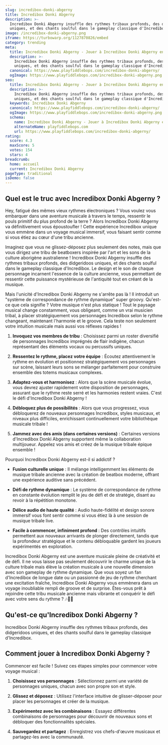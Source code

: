```yaml
---
slug: incredibox-donki-abgerny
title: Incredibox Donki Abgerny
description: >-
  Incredibox Donki Abgerny insuffle des rythmes tribaux profonds, des didgeridoos
  uniques, et des chants soulful dans le gameplay classique d'Incredibox.
image: /incredibox-donki-abgerny.png
iframe: https://turbowarp.org/1127870826/embed
category: trending
meta:
  title: Incredibox Donki Abgerny - Jouer à Incredibox Donki Abgerny en Ligne
  description: >-
    Incredibox Donki Abgerny insuffle des rythmes tribaux profonds, des didgeridoos
    uniques, et des chants soulful dans le gameplay classique d'Incredibox.
  canonical: https://www.playfiddlebops.com/incredibox-donki-abgerny/
  ogImage: https://www.playfiddlebops.com/incredibox-donki-abgerny.png
seo:
  title: Incredibox Donki Abgerny - Jouer à Incredibox Donki Abgerny en Ligne
  description: >-
    Incredibox Donki Abgerny insuffle des rythmes tribaux profonds, des didgeridoos
    uniques, et des chants soulful dans le gameplay classique d'Incredibox.
  keywords: Incredibox Donki Abgerny
  canonical: https://www.playfiddlebops.com/incredibox-donki-abgerny/
  ogImage: https://www.playfiddlebops.com/incredibox-donki-abgerny.png
  schema:
    name: Incredibox Donki Abgerny - Jouer à Incredibox Donki Abgerny en Ligne
    alternateName: playfiddlebops.com
    url: https://www.playfiddlebops.com/incredibox-donki-abgerny/
rating:
  score: 4.3
  maxScore: 5
  votes: 154
  stars: 4
breadcrumb:
  home: accueil
  current: Incredibox Donki Abgerny
pageType: traditional
isDemo: false
---
```


## Quel est le truc avec Incredibox Donki Abgerny ?

Hey, fatigué des mêmes vieux rythmes électroniques ? Vous voulez vous embarquer dans une aventure musicale à travers le temps, ressentir le pouls primitif du plus profond de la terre ? Alors Incredibox Donki Abgerny va définitivement vous époustoufler ! Cette expérience Incredibox unique vous emmène dans un voyage musical immersif, vous faisant sentir comme si vous étiez au cœur d'une tribu ancienne.

Imaginez que vous ne glissez-déposez plus seulement des notes, mais que vous dirigez une tribu de beatboxers inspirée par l'art et les sons de la culture aborigène australienne ! Incredibox Donki Abgerny insuffle des rythmes tribaux profonds, des didgeridoos uniques, et des chants soulful dans le gameplay classique d'Incredibox. Le design et le son de chaque personnage incarnent l'essence de la culture ancienne, vous permettant de ressentir cette puissance mystérieuse de l'antiquité tout en créant de la musique.

Mais l'unicité d'Incredibox Donki Abgerny ne s'arrête pas là ! Il introduit un "système de correspondance de rythme dynamique" super groovy. Qu'est-ce que cela signifie ? Votre musique n'est plus statique ! Tout le paysage musical change constamment, vous obligeant, comme un vrai musicien tribal, à placer stratégiquement vos personnages Incredibox selon le rythme changeant, maintenant l'harmonie et le groove. Cela teste non seulement votre intuition musicale mais aussi vos réflexes rapides !

1. **Invoquez vos membres de tribu** : Choisissez parmi un roster diversifié de personnages Incredibox imprégnés de flair indigène, chacun représentant des éléments vocaux ou percussifs uniques.

1. **Ressentez le rythme, placez votre équipe** : Écoutez attentivement le rythme en évolution et positionnez stratégiquement vos personnages sur scène, laissant leurs sons se mélanger parfaitement pour construire ensemble des totems musicaux complexes.

1. **Adaptez-vous et harmonisez** : Alors que la scène musicale évolue, vous devrez ajuster rapidement votre disposition de personnages, assurant que le rythme reste serré et les harmonies restent vraies. C'est le défi d'Incredibox Donki Abgerny !

1. **Débloquez plus de possibilités** : Alors que vous progressez, vous débloquerez de nouveaux personnages Incredibox, styles musicaux, et niveaux plus difficiles, enrichissant continuellement votre bibliothèque musicale tribale !

1. **Jammez avec des amis (dans certaines versions)** : Certaines versions d'Incredibox Donki Abgerny supportent même la collaboration multijoueur. Appelez vos amis et créez de la musique tribale épique ensemble !

Pourquoi Incredibox Donki Abgerny est-il si addictif ?

- **Fusion culturelle unique** : Il mélange intelligemment les éléments de musique tribale ancienne avec la création de beatbox moderne, offrant une expérience auditive sans précédent.

- **Défi de rythme dynamique** : Le système de correspondance de rythme en constante évolution remplit le jeu de défi et de stratégie, disant au revoir à la répétition monotone.

- **Délice audio de haute qualité** : Audio haute-fidélité et design sonore immersif vous font sentir comme si vous étiez là à une session de musique tribale live.

- **Facile à commencer, infiniment profond** : Des contrôles intuitifs permettent aux nouveaux arrivants de plonger directement, tandis que la profondeur stratégique et le contenu débloquable gardent les joueurs expérimentés en exploration.

Incredibox Donki Abgerny est une aventure musicale pleine de créativité et de défi. Il ne vous laisse pas seulement découvrir le charme unique de la culture tribale mais élève la création musicale à une nouvelle dimension avec son gameplay de rythme dynamique. Que vous soyez un fan d'Incredibox de longue date ou un passionné de jeu de rythme cherchant une excitation fraîche, Incredibox Donki Abgerny vous emmènera dans un voyage inoubliable rempli de groove et de surprise. Êtes-vous prêt à rejoindre cette tribu musicale ancienne mais vibrante et conquérir le défi avec votre sens du rythme ? 🎶🎤🎼

## Qu'est-ce qu'Incredibox Donki Abgerny ?

Incredibox Donki Abgerny insuffle des rythmes tribaux profonds, des didgeridoos uniques, et des chants soulful dans le gameplay classique d'Incredibox.

## Comment jouer à Incredibox Donki Abgerny ?

Commencer est facile ! Suivez ces étapes simples pour commencer votre voyage musical :

1. **Choisissez vos personnages** : Sélectionnez parmi une variété de personnages uniques, chacun avec son propre son et style.

1. **Glissez et déposez** : Utilisez l'interface intuitive de glisser-déposer pour placer les personnages et créer de la musique.

1. **Expérimentez avec les combinaisons** : Essayez différentes combinaisons de personnages pour découvrir de nouveaux sons et débloquer des fonctionnalités spéciales.

1. **Sauvegardez et partagez** : Enregistrez vos chefs-d'œuvre musicaux et partagez-les avec la communauté.